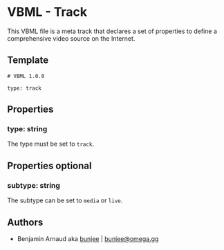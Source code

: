 # VBML - Track

This VBML file is a meta track that declares a set of properties to define a comprehensive video
source on the Internet.

## Template

```
# VBML 1.0.0

type: track
```

## Properties

### type: string

The type must be set to `track`.

## Properties optional

### subtype: string

The subtype can be set to `media` or `live`.

## Authors

- Benjamin Arnaud aka [bunjee](http://bunjee.me) | <bunjee@omega.gg>
